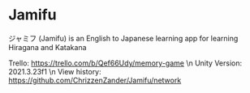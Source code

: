 # Jamifu
ジャミフ (Jamifu) is an English to Japanese learning app for learning Hiragana and Katakana

Trello: https://trello.com/b/Qef66Udy/memory-game
\n
Unity Version: 2021.3.23f1
\n
View history: https://github.com/ChrizzenZander/Jamifu/network
